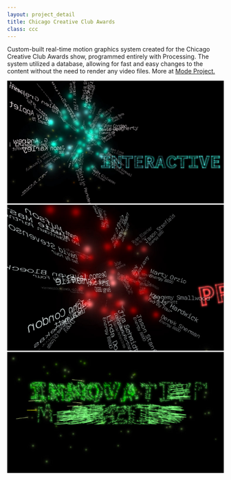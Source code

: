 ```yaml
---
layout: project_detail
title: Chicago Creative Club Awards
class: ccc
---
```


Custom-built real-time motion graphics system created for the Chicago Creative Club Awards show, programmed entirely with Processing. The system utilized a database, allowing for fast and easy changes to the content without the need to render any video files. More at [Mode Project.](http://www.modeproject.com/work/2008-ccc-awards-show/)

<div class="videoWrapper" data-vimeoid="4318639"><!-- vimeo --></div>
<div><img src="/img/projects/cccawards1.jpg"/></div>
<div><img src="/img/projects/cccawards2.jpg"/></div>
<div><img src="/img/projects/cccawards3.jpg"/></div>